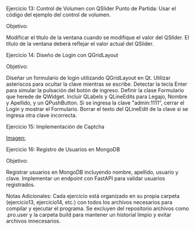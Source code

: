 Ejercicio 13: Control de Volumen con QSlider
Punto de Partida: Usar el código del ejemplo del control de volumen.

Objetivo:

Modificar el título de la ventana cuando se modifique el valor del QSlider.
El título de la ventana deberá reflejar el valor actual del QSlider.


Ejercicio 14: Diseño de Login con QGridLayout

Objetivo:

Diseñar un formulario de login utilizando QGridLayout en Qt.
Utilizar asteriscos para ocultar la clave mientras se escribe.
Detectar la tecla Enter para simular la pulsación del botón de ingreso.
Definir la clase Formulario que herede de QWidget.
Incluir QLabels y QLineEdits para Legajo, Nombre y Apellido, y un QPushButton.
Si se ingresa la clave "admin:1111", cerrar el Login y mostrar el Formulario.
Borrar el texto del QLineEdit de la clave si se ingresa otra clave incorrecta.


Ejercicio 15: Implementación de Captcha

[Imagen: ](https://github.com/cosimani/Curso-POO-2024/raw/main/imagenes/ejercicio_captcha.jpg)


Ejercicio 16: Registro de Usuarios en MongoDB

Objetivo:

Registrar usuarios en MongoDB incluyendo nombre, apellido, usuario y clave.
Implementar un endpoint con FastAPI para validar usuarios registrados.


Notas Adicionales:
Cada ejercicio está organizado en su propia carpeta (ejercicio13, ejercicio14, etc.) con todos los archivos necesarios para compilar y ejecutar el programa.
Se excluyen del repositorio archivos como .pro.user y la carpeta build para mantener un historial limpio y evitar archivos innecesarios.
